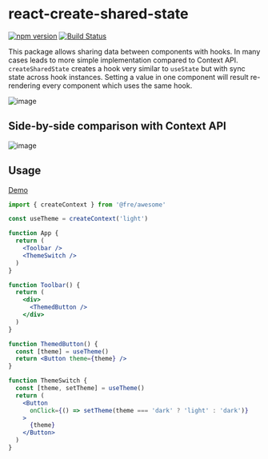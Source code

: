 # react-create-shared-state

[![npm version](https://badge.fury.io/js/react-create-shared-state.svg)](https://badge.fury.io/js/react-create-shared-state)
[![Build Status](https://github.com/mucsi96/react-create-shared-state/workflows/Build/badge.svg)](https://github.com/mucsi96/react-create-shared-state/actions?query=workflow%3ABuild+branch%3Amaster)

This package allows sharing data between components with hooks. In many cases leads to more simple implementation compared to Context API.
`createSharedState` creates a hook very similar to `useState` but with sync state across hook instances. Setting a value in one component will result re-rendering every component which uses the same hook.

![image](https://user-images.githubusercontent.com/3163392/68551190-7fe32c80-040a-11ea-935c-e390f1121a24.png)

## Side-by-side comparison with Context API

![image](https://user-images.githubusercontent.com/3163392/68534701-aedc9e00-0337-11ea-89c3-7eed540f23cd.png)

## Usage

[Demo](https://codesandbox.io/s/react-create-shared-state-demo-9s9ui)

```jsx
import { createContext } from '@fre/awesome'

const useTheme = createContext('light')

function App {
  return (
    <Toolbar />
    <ThemeSwitch />
  )
}

function Toolbar() {
  return (
    <div>
      <ThemedButton />
    </div>
  )
}

function ThemedButton() {
  const [theme] = useTheme()
  return <Button theme={theme} />
}

function ThemeSwitch {
  const [theme, setTheme] = useTheme()
  return (
    <Button
      onClick={() => setTheme(theme === 'dark' ? 'light' : 'dark')}
    >
      {theme}
    </Button>
  )
}
```
